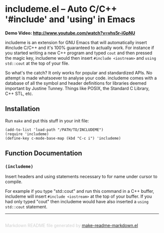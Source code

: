 includeme.el – Auto C/C++ '#include' and 'using' in Emacs
=========================================================

**Demo Video: <http://www.youtube.com/watch?v=vhs5r-iGpNU>**

includeme is an extension for GNU Emacs that will automatically insert
    #include
C/C++ and it's 100% guaranteed to actually work. For instance if you started
writing a new C++ program and typed `cout` and then pressed the magic key,
includeme would then insert `#include <iostream>` and `using std::cout` at
the top of your file.

So what's the catch? It only works for popular and standardized
APIs. No attempt is made whatsoever to analyse your code. includeme
comes with a database of all the symbol and header definitions for
libraries deemed important by Justine Tunney. Things like POSIX,
the Standard C Library, C++ STL, etc.

Installation
------------

Run `make` and put this stuff in your init file:

    (add-to-list 'load-path "/PATH/TO/INCLUDEME")
    (require 'includeme)
    (define-key c-mode-base-map (kbd "C-c i") 'includeme)

Function Documentation
----------------------

### `(includeme)`

Insert headers and using statements necessary to for name
under cursor to compile.

For example if you type "std::cout" and run this command in a
C++ buffer, includeme will insert `#include <iostream>` at the
top of your buffer. If you had only typed "cout" then includeme
would have also inserted a `using std::cout` statement.

-----
<div style="padding-top:15px;color: #d0d0d0;">
Markdown README file generated by
<a href="https://github.com/mgalgs/make-readme-markdown">make-readme-markdown.el</a>
</div>

